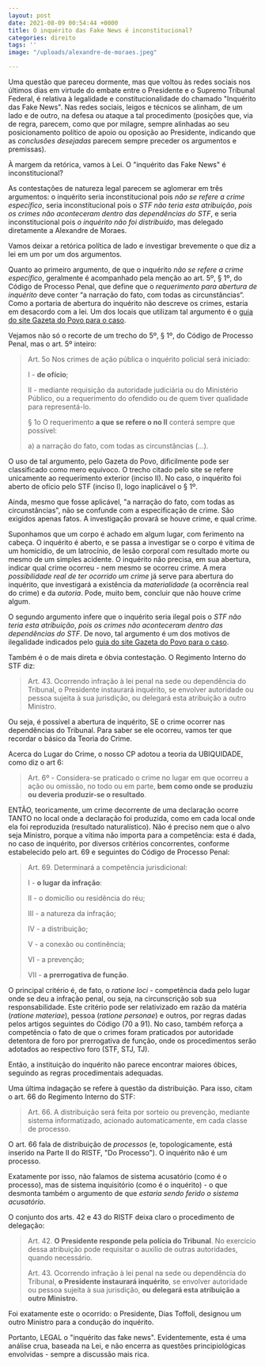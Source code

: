 ```yaml
---
layout: post
date: 2021-08-09 00:54:44 +0000
title: O inquérito das Fake News é inconstitucional?
categories: direito
tags: ''
image: "/uploads/alexandre-de-moraes.jpeg"

---
```

Uma questão que pareceu dormente, mas que voltou às redes sociais nos últimos dias em virtude do embate entre o Presidente e o Supremo Tribunal Federal, é relativa à legalidade e constitucionalidade do chamado "Inquérito das Fake News". Nas redes sociais, leigos e técnicos se alinham, de um lado e de outro, na defesa ou ataque a tal procedimento (posições que, via de regra, parecem, como que por milagre, sempre alinhadas ao seu posicionamento político de apoio ou oposição ao Presidente, indicando que as _conclusões desejadas_ parecem sempre preceder os argumentos e premissas).

À margem da retórica, vamos à Lei. O "inquérito das Fake News" é inconstitucional?

As contestações de natureza legal parecem se aglomerar em três argumentos: o inquérito seria inconstitucional pois _não se refere a crime específico_, seria inconstitucional pois o _STF não teria esta atribuição_, _pois_ _os crimes não aconteceram dentro das dependências do STF_, e seria inconstitucional pois _o inquérito não foi distribuído_, mas delegado diretamente a Alexandre de Moraes.

Vamos deixar a retórica política de lado e investigar brevemente o que diz a lei em um por um dos argumentos.

Quanto ao primeiro argumento, de que o inquérito _não se refere a crime específico_, geralmente é acompanhado pela menção ao art. 5º, § 1º, do Código de Processo Penal, que define que o _requerimento para abertura de inquérito_ deve conter “a narração do fato, com todas as circunstâncias“. Como a portaria de abertura do inquérito não descreve os crimes, estaria em desacordo com a lei. Um dos locais que utilizam tal argumento é o [guia do site Gazeta do Povo para o caso](https://www.gazetadopovo.com.br/instituto-politeia/inquerito-toffoli-ilegal/ "https://www.gazetadopovo.com.br/instituto-politeia/inquerito-toffoli-ilegal/").

Vejamos não só o recorte de um trecho do 5º, § 1º, do Código de Processo Penal, mas o art. 5º inteiro:

> Art. 5o Nos crimes de ação pública o inquérito policial será iniciado:
>
> I - **de ofício**;
>
> II - mediante requisição da autoridade judiciária ou do Ministério Público, ou a requerimento do ofendido ou de quem tiver qualidade para representá-lo.
>
> § 1o O requerimento **a que se refere o no II** conterá sempre que possível:
>
> a) a narração do fato, com todas as circunstâncias (...).

O uso de tal argumento, pelo Gazeta do Povo, dificilmente pode ser classificado como mero equívoco. O trecho citado pelo site se refere unicamente ao requerimento exterior (inciso II). No caso, o inquérito foi aberto de ofício pelo STF (inciso I), logo inaplicável o § 1º.

Ainda, mesmo que fosse aplicável, "a narração do fato, com todas as circunstâncias", não se confunde com a especificação de crime. São exigidos apenas fatos. A investigação provará se houve crime, e qual crime.

Suponhamos que um corpo é achado em algum lugar, com ferimento na cabeça. O inquérito é aberto, e se passa a investigar se o corpo é vítima de um homicídio, de um latrocínio, de lesão corporal com resultado morte ou mesmo de um simples acidente. O inquérito não precisa, em sua abertura, indicar qual crime ocorreu - nem mesmo se ocorreu crime. A mera _possibilidade real de ter ocorrido um crime_ já serve para abertura do inquérito, que investigará a existência da _materialidade_ (a ocorrência real do crime) e da _autoria_. Pode, muito bem, concluir que não houve crime algum.

O segundo argumento infere que o inquérito seria ilegal pois o _STF não teria esta atribuição_, _pois_ _os crimes não aconteceram dentro das dependências do STF_. De novo, tal argumento é um dos motivos de ilegalidade indicados pelo [guia do site Gazeta do Povo para o caso](https://www.gazetadopovo.com.br/instituto-politeia/inquerito-toffoli-ilegal/ "https://www.gazetadopovo.com.br/instituto-politeia/inquerito-toffoli-ilegal/").

Também é o de mais direta e óbvia contestação. O Regimento Interno do STF diz:

> Art. 43. Ocorrendo infração à lei penal na sede ou dependência do Tribunal, o Presidente instaurará inquérito, se envolver autoridade ou pessoa sujeita à sua jurisdição, ou delegará esta atribuição a outro Ministro.

Ou seja, é possível a abertura de inquérito, SE o crime ocorrer nas dependências do Tribunal. Para saber se ele ocorreu, vamos ter que recordar o básico da Teoria do Crime. 

Acerca do Lugar do Crime, o nosso CP adotou a teoria da UBIQUIDADE, como diz o art 6:

> Art. 6º - Considera-se praticado o crime no lugar em que ocorreu a ação ou omissão, no todo ou em parte, **bem como onde se produziu ou deveria produzir-se o resultado**.

ENTÃO, teoricamente, um crime decorrente de uma declaração ocorre TANTO no local onde a declaração foi produzida, como em cada local onde ela foi reproduzida (resultado naturalístico). Não é preciso nem que o alvo seja Ministro, porque a vítima não importa para a competência: esta é dada, no caso de inquérito, por diversos critérios concorrentes, conforme estabelecido pelo art. 69 e seguintes do Código de Processo Penal:

> Art. 69. Determinará a competência jurisdicional:
>
> I - **o lugar da infração**:
>
> II - o domicílio ou residência do réu;
>
> III - a natureza da infração;
>
> IV - a distribuição;
>
> V - a conexão ou continência;
>
> VI - a prevenção;
>
> VII - **a prerrogativa de função**.

O principal critério é, de fato, o _ratione loci_ - competência dada pelo lugar onde se deu a infração penal, ou seja, na circunscrição sob sua responsabilidade. Este critério pode ser relativizado em razão da matéria (_ratione materiae_), pessoa (_ratione personae_) e outros, por regras dadas pelos artigos seguintes do Código (70 a 91). No caso, também reforça a competência o fato de que o crimes foram praticados por autoridade detentora de foro por prerrogativa de função, onde os procedimentos serão adotados ao respectivo foro (STF, STJ, TJ).

Então, a instituição do inquérito não parece encontrar maiores óbices, seguindo as regras procedimentais adequadas.

Uma última indagação se refere à questão da distribuição. Para isso, citam o art. 66 do Regimento Interno do STF: 

> Art. 66. A distribuição será feita por sorteio ou prevenção, mediante sistema informatizado, acionado automaticamente, em cada classe de processo.

O art. 66 fala de distribuição de _processos_ (e, topologicamente, está inserido na Parte II do RISTF, "Do Processo"). O inquérito não é um processo. 

Exatamente por isso, não falamos de sistema acusatório (como é o processo), mas de sistema inquisitório (como é o inquérito) - o que desmonta também o argumento de que _estaria sendo ferido o sistema acusatório_.

O conjunto dos arts. 42 e 43 do RISTF deixa claro o procedimento de delegação:

> Art. 42. **O Presidente responde pela polícia do Tribunal**. No exercício dessa atribuição pode requisitar o auxílio de outras autoridades, quando necessário. 
>
> Art. 43. Ocorrendo infração à lei penal na sede ou dependência do Tribunal, **o Presidente instaurará inquérito**, se envolver autoridade ou pessoa sujeita à sua jurisdição, **ou delegará esta atribuição a outro Ministro.**

Foi exatamente este o ocorrido: o Presidente, Dias Toffoli, designou um outro Ministro para a condução do inquérito.

Portanto, LEGAL o "inquérito das fake news". Evidentemente, esta é uma análise crua, baseada na Lei, e não encerra as questões principiológicas envolvidas - sempre a discussão mais rica.